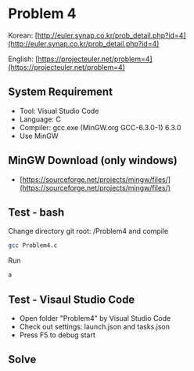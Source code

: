 # Problem 4

Korean: [http://euler.synap.co.kr/prob_detail.php?id=4](http://euler.synap.co.kr/prob_detail.php?id=4)

English: [https://projecteuler.net/problem=4](https://projecteuler.net/problem=4)

## System Requirement

- Tool: Visual Studio Code
- Language: C
- Compiler: gcc.exe (MinGW.org GCC-6.3.0-1) 6.3.0
- Use MinGW

## MinGW Download (only windows)

- [https://sourceforge.net/projects/mingw/files/](https://sourceforge.net/projects/mingw/files/)

## Test - bash

Change directory git root: /Problem4
and compile

```bash
gcc Problem4.c
```

Run

```bash
a
```

## Test - Visaul Studio Code

- Open folder "Problem4" by Visual Studio Code
- Check out settings: launch.json and tasks.json
- Press F5 to debug start

## Solve

